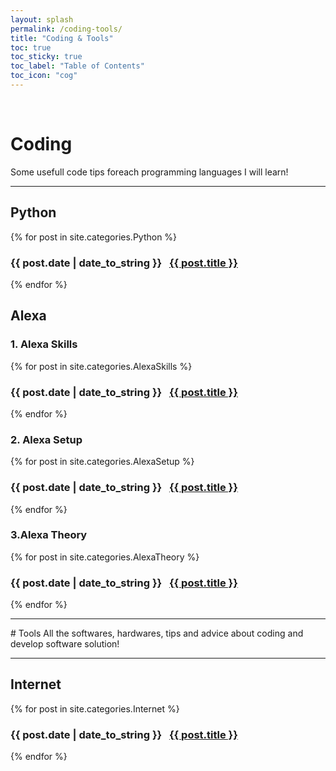 ```yaml
---
layout: splash
permalink: /coding-tools/
title: "Coding & Tools"
toc: true
toc_sticky: true
toc_label: "Table of Contents"
toc_icon: "cog"
---
```

<br>

# Coding
Some usefull code tips foreach programming languages I will learn!<br>
<hr>

## Python
{% for post in site.categories.Python %}
  <h3>
    <span>{{ post.date | date_to_string }}</span> &nbsp;
    <a href="{{ post.url }}">{{ post.title }}</a>
  </h3>
{% endfor %}

## Alexa
### 1. Alexa Skills
{% for post in site.categories.AlexaSkills %}
  <h3>
    <span>{{ post.date | date_to_string }}</span> &nbsp;
    <a href="{{ post.url }}">{{ post.title }}</a>
  </h3>
{% endfor %}

### 2. Alexa Setup
{% for post in site.categories.AlexaSetup %}
  <h3>
    <span>{{ post.date | date_to_string }}</span> &nbsp;
    <a href="{{ post.url }}">{{ post.title }}</a>
  </h3>
{% endfor %}

### 3.Alexa Theory
{% for post in site.categories.AlexaTheory %}
  <h3>
    <span>{{ post.date | date_to_string }}</span> &nbsp;
    <a href="{{ post.url }}">{{ post.title }}</a>
  </h3>
{% endfor %}


<hr>
# Tools
All the softwares, hardwares, tips and advice about coding and develop software solution!<br>
<hr>

## Internet
{% for post in site.categories.Internet %}
  <h3>
    <span>{{ post.date | date_to_string }}</span> &nbsp;
    <a href="{{ post.url }}">{{ post.title }}</a>
  </h3>
{% endfor %}